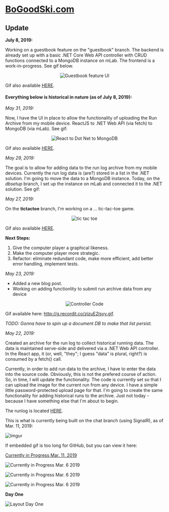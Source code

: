 
# [BoGoodSki.com](http://bogoodski.com "BoGoodSki.com")



<h2>Update</h2>

<p><b>July 8, 2019:</b></p>

<p>Working on a guestbook feature on the "guestbook" branch.  The backend is already set up with a basic .NET Core Web API controller with CRUD functions connected to a MongoDB instance on mLab.  The frontend is a work-in-progress.  See gif below.</p>  

<p align="center">
	<img src="http://g.recordit.co/QTcOnffD50.gif" alt="Guestbook feature UI">
</p>

<p>Gif also available <a href="http://g.recordit.co/QTcOnffD50.gif" target="_blank" rel="noreferrer noopener">HERE<a>.</p>













<h4>Everything below is historical in nature (as of July 8, 2019):</h4>

<p><i>May 31, 2019:</i></p>

<p>Now, I have the UI in place to allow the functionality of uploading the Run Archive from my mobile device.  ReactJS to .NET Web API (via fetch) to MongoDB (via mLab). See gif:</p>

<p align="center">
	<img src="http://g.recordit.co/11WSL3BzTB.gif" alt="React to Dot Net to MongoDB">
</p>

<p>Gif also available <a href="http://g.recordit.co/11WSL3BzTB.gif" target="_blank" rel="noreferrer noopener">HERE<a>.</p>



<p><i>May 29, 2019:</i></p>

<p>The goal is to allow for adding data to the run log archive from my mobile devices.  Currently the run log data is (are?) stored in a list in the .NET solution.  I'm going to move the data to a MongoDB instance. Today, on the <i>dbsetup</i> branch, I set up the instance on mLab and connected it to the .NET solution.  See gif:</p>





<p><i>May 27, 2019:</i></p>

<p>On the <b>tictactoe</b> branch, I'm working on a ... tic-tac-toe game.</p>
<p align="center">
	<img src="http://g.recordit.co/mutnfF18oH.gif" alt="tic tac toe">
</p>

<p>Gif also available <a href="http://g.recordit.co/mutnfF18oH.gif" target="_blank" rel="noreferrer noopener">HERE<a>.</p>
<p><b>Next Steps:</b></p>
<ol>
<li>Give the computer player a graphical likeness.</li>
<li>Make the computer player more strategic.</li>
<li>Refactor: eliminate redundant code, make more efficient, add better error handling, implement tests.</li>
</ol>


<p><i>May 23, 2019:</i></p>

<ul>
<li>Added a new blog post.</li>
<li>Working on adding functionlity to submit run archive data from any device</li>
</ul>
<p align="center">
	<img src="http://g.recordit.co/zjzuE2lsyy.gif" alt="Controller Code">
</p>
<p>Gif available here: <a href="http://g.recordit.co/zjzuE2lsyy.gif" target="_blank" rel="noreferrer noopener">http://g.recordit.co/zjzuE2lsyy.gif</a>.</p>
<p><i>TODO: Gonna have to spin up a document DB to make that list persist.</i></p>


<p><i>May 22, 2019:</i></p>

<p>Created an archive for the run log to collect historical running data.  The data is maintained serve-side and delivered via a .NET Web API controller.  In the React app, it (or, well, "they"; I guess "data" is plural, right?) is consumed by a fetch() call.</p>
<p>Currently, in order to add run data to the archive, I have to enter the data into the source code.  Obviously, this is not the prefered course of action.  So, in time, I will update the functionality.  The code is currently set so that I can upload the image for the current run from any device. I have a simple little password-protected upload page for that.  I'm going to create the same functionality for adding historical runs to the archive.  Just not today - because I have something else that I'm about to begin.</p>
<p>The runlog is located <a href="https://bogoodski2019.azurewebsites.net/runlog" rel="noopener noreferrer" target="_blank">HERE</a>.</p>







This is what is currently being built on the chat branch (using SignalR), as of Mar. 11, 2019:







![Imgur](https://i.imgur.com/0ov78tf.gif)






If embedded gif is too long for GitHub, but you can view it here: 





[Currently in Progress Mar. 11, 2019](https://i.imgur.com/0ov78tf.gif)







![Currently in Progress Mar. 6 2019](https://i.imgur.com/bXdU92y.jpg)



![Currently in Progress Mar. 6 2019](https://i.imgur.com/j1pxvIU.jpg)




![Currently in Progress Mar. 6 2019](https://i.imgur.com/U43fgAK.jpg)






**Day One**

![Layout Day One](https://media.giphy.com/media/1fgkWNXzRELdUOW6oG/giphy.gif "Layout - Day One")
